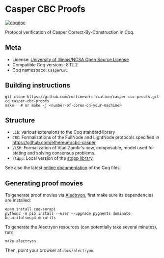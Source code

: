 # Casper CBC Proofs

[![coqdoc][coqdoc-shield]][coqdoc-link]



[coqdoc-shield]: https://img.shields.io/badge/docs-coqdoc-blue.svg
[coqdoc-link]: https://runtimeverification.github.io/casper-cbc-proof-docs/docs/latest/coqdoc/toc.html


Protocol verification of Casper Correct-By-Construction in Coq.

## Meta

- License: [University of Illinois/NCSA Open Source License](LICENSE.md)
- Compatible Coq versions: 8.12.2
- Coq namespace: `CasperCBC`

## Building instructions

``` shell
git clone https://github.com/runtimeverification/casper-cbc-proofs.git
cd casper-cbc-proofs
make   # or make -j <number-of-cores-on-your-machine>
```

## Structure

- `Lib`: various extensions to the Coq standard library
- `CBC`: Formalizations of the FullNode and LightNode protocols
  specified in https://github.com/ethereum/cbc-casper
- `VLSM`: Formalization of Vlad Zamfir's new, composable, model
  used for stating and solving consensus problems.
- `stdpp`: Local version of the [stdpp library](https://gitlab.mpi-sws.org/iris/stdpp).

See also the latest [online documentation][coqdoc-link] of the Coq files.

[coqdoc-link]: https://runtimeverification.github.io/casper-cbc-proof-docs/docs/latest/coqdoc/toc.html

## Generating proof movies

To generate proof movies via [Alectryon](https://github.com/cpitclaudel/alectryon), first make sure
its dependencies are installed:
```
opam install coq-serapi
python3 -m pip install --user --upgrade pygments dominate beautifulsoup4 docutils
```
To generate the Alectryon resources (can potentially take several minutes), run:
```
make alectryon
```
Then, point your browser at `docs/alectryon`.
